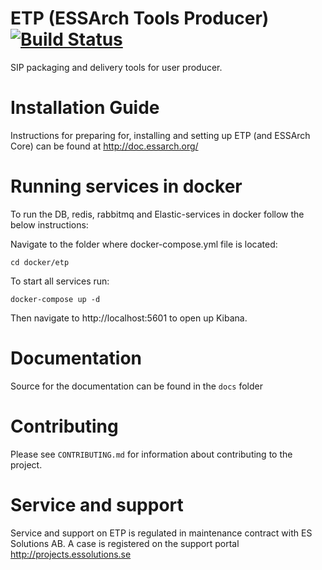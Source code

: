 # ETP (ESSArch Tools Producer) [![Build Status](https://travis-ci.org/ESSolutions/ESSArch_Tools_Producer.svg?branch=master)](https://travis-ci.org/ESSolutions/ESSArch_Tools_Producer)

SIP packaging and delivery tools for user producer.

# Installation Guide

Instructions for preparing for, installing and setting up ETP (and ESSArch Core) can be found at http://doc.essarch.org/

# Running services in docker

To run the DB, redis, rabbitmq and Elastic-services in docker follow the below instructions:

Navigate to the folder where docker-compose.yml file is located:

    cd docker/etp

To start all services run:

    docker-compose up -d

Then navigate to http://localhost:5601 to open up Kibana.

# Documentation 

Source for the documentation can be found in the `docs` folder

# Contributing

Please see `CONTRIBUTING.md` for information about contributing to the project.

# Service and support

Service and support on ETP is regulated in maintenance contract with ES Solutions AB. A case is registered on the support portal http://projects.essolutions.se
